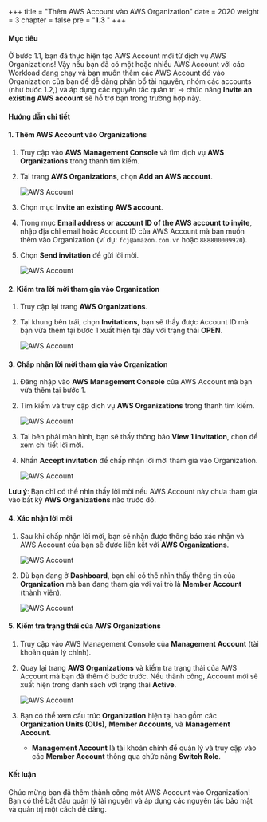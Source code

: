 +++
title = "Thêm AWS Account vào AWS Organization"
date = 2020
weight = 3
chapter = false
pre = "<b>1.3 </b>"
+++

#### Mục tiêu

Ở bước 1.1, bạn đã thực hiện tạo AWS Account mới từ dịch vụ AWS Organizations! Vậy nếu bạn đã có một hoặc nhiều AWS Account với các Workload đang chạy và bạn muốn thêm các AWS Account đó vào Organization của bạn để dễ dàng phân bổ tài nguyên, nhóm các accounts (như bước 1.2,) và áp dụng các nguyên tắc quản trị -> chức năng **Invite an existing AWS account** sẽ hỗ trợ bạn trong trường hợp này.

#### Hướng dẫn chi tiết

#### 1. Thêm AWS Account vào Organizations

1. Truy cập vào **AWS Management Console** và tìm dịch vụ **AWS Organizations** trong thanh tìm kiếm.
   
2. Tại trang **AWS Organizations**, chọn **Add an AWS account**.

   ![AWS Account](/images/10/0001.png?featherlight=false&width=90pc)

3. Chọn mục **Invite an existing AWS account**.

4. Trong mục **Email address or account ID of the AWS account to invite**, nhập địa chỉ email hoặc Account ID của AWS Account mà bạn muốn thêm vào Organization (ví dụ: `fcj@amazon.com.vn` hoặc `888800009920`).

5. Chọn **Send invitation** để gửi lời mời.

   ![AWS Account](/images/10/0002.png?featherlight=false&width=90pc)

#### 2. Kiểm tra lời mời tham gia vào Organization

1. Truy cập lại trang **AWS Organizations**.

2. Tại khung bên trái, chọn **Invitations**, bạn sẽ thấy được Account ID mà bạn vừa thêm tại bước 1 xuất hiện tại đây với trạng thái **OPEN**.

   ![AWS Account](/images/10/0003.png?featherlight=false&width=90pc)

#### 3. Chấp nhận lời mời tham gia vào Organization

1. Đăng nhập vào **AWS Management Console** của AWS Account mà bạn vừa thêm tại bước 1.

2. Tìm kiếm và truy cập dịch vụ **AWS Organizations** trong thanh tìm kiếm.

   ![AWS Account](/images/10/0004.png?featherlight=false&width=90pc)

3. Tại bên phải màn hình, bạn sẽ thấy thông báo **View 1 invitation**, chọn để xem chi tiết lời mời.

4. Nhấn **Accept invitation** để chấp nhận lời mời tham gia vào Organization.

   ![AWS Account](/images/10/0005.png?featherlight=false&width=90pc)

**Lưu ý**: Bạn chỉ có thể nhìn thấy lời mời nếu AWS Account này chưa tham gia vào bất kỳ **AWS Organizations** nào trước đó.

#### 4. Xác nhận lời mời

1. Sau khi chấp nhận lời mời, bạn sẽ nhận được thông báo xác nhận và AWS Account của bạn sẽ được liên kết với **AWS Organizations**.

   ![AWS Account](/images/10/0006.png?featherlight=false&width=90pc)

2. Dù bạn đang ở **Dashboard**, bạn chỉ có thể nhìn thấy thông tin của **Organization** mà bạn đang tham gia với vai trò là **Member Account** (thành viên).

   ![AWS Account](/images/10/0007.png?featherlight=false&width=90pc)

#### 5. Kiểm tra trạng thái của AWS Organizations

1. Truy cập vào AWS Management Console của **Management Account** (tài khoản quản lý chính).

2. Quay lại trang **AWS Organizations** và kiểm tra trạng thái của AWS Account mà bạn đã thêm ở bước trước. Nếu thành công, Account mới sẽ xuất hiện trong danh sách với trạng thái **Active**.

   ![AWS Account](/images/10/0008.png?featherlight=false&width=90pc)

3. Bạn có thể xem cấu trúc **Organization** hiện tại bao gồm các **Organization Units (OUs)**, **Member Accounts**, và **Management Account**.

   - **Management Account** là tài khoản chính để quản lý và truy cập vào các **Member Account** thông qua chức năng **Switch Role**.
   
#### Kết luận

Chúc mừng bạn đã thêm thành công một AWS Account vào Organization! Bạn có thể bắt đầu quản lý tài nguyên và áp dụng các nguyên tắc bảo mật và quản trị một cách dễ dàng.

